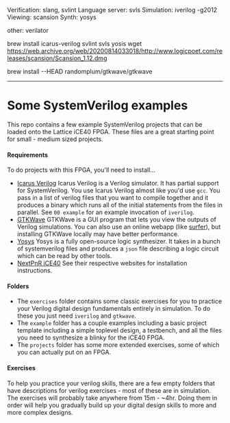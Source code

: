 Verification: slang, svlint
Language server: svls
Simulation: iverilog -g2012 
Viewing: scansion
Synth: yosys

other:
verilator


brew install icarus-verilog svlint svls yosis
wget https://web.archive.org/web/20200814033018/http://www.logicpoet.com/releases/scansion/Scansion_1.12.dmg

brew install --HEAD randomplum/gtkwave/gtkwave


-----

# Some SystemVerilog examples

This repo contains a few example SystemVerilog projects that can be loaded onto the Lattice iCE40 FPGA. These files are a great starting point for small - medium sized projects.

#### Requirements
To do projects with this FPGA, you'll need to install...

 * [Icarus Verilog](https://steveicarus.github.io/iverilog/usage/installation.html)
   Icarus Verilog is a Verilog simulator. It has partial support for SystemVerilog.
   You use Icarus Verilog almost like you'd use `gcc`. You pass in a list of verilog files that you want to compile together and it produces a binary which runs all of the initial statements from the files in parallel. See `00 example` for an example invocation of `iverilog`.
 * [GTKWave](https://gtkwave.sourceforge.net/)
   GTKWave is a GUI program that lets you view the outputs of Verilog simulations. You can also use an online webapp (like [surfer](https://app.surfer-project.org/)), but installing GTKWave locally may have better performance.
 * [Yosys](https://yosyshq.net/yosys/download.html)
   Yosys is a fully open-source logic synthesizer. It takes in a bunch of systemverilog files and produces a `json` file describing a logic circuit which can be read by other tools.
 * [NextPnR iCE40]()
See their respective websites for installation instructions.

#### Folders
 * The `exercises` folder contains some classic exercises for you to practice your Verilog digital design fundamentals entirely in simulation. To do these you just need `iverilog` and `gtkwave`.
 * The `example` folder has a couple examples including a basic project template including a simple toplevel design, a testbench, and all the files you need to synthesize a blinky for the iCE40 FPGA.
 * The `projects` folder has some more extended exercises, some of which you can actually put on an FPGA.

#### Exercises
To help you practice your verilog skills, there are a few empty folders that have descriptions for verilog exercises - most of these are in simulation. The exercises will probably take anywhere from 15m - ~4hr. Doing them in order will help you gradually build up your digital design skills to more and more complex designs.

